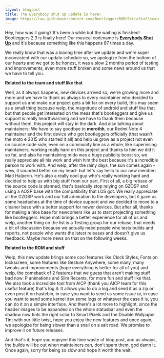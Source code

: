 ```yaml
---
layout: blogpost
title: The Everybody shut up update is here!
image: https://raw.githubusercontent.com/BootleggersROM/ExtraStuff/main/images/blogposts/bootleg_23_everybodyshutup.png
---
```


Hey, how was it going? It's been a while but the waiting is finished! Bootleggers 2.3 is finally here! Our musical codename is [**Everybody Shut Up**](https://www.youtube.com/watch?v=JEl96I_4PuI) and it's because something like this happens 87 times a day. 

We really know that was a looong time after we update and we're super inconsistent with our update schedule so, we apologize from the bottom of our hearts and we got to be honest, it was a slow 2 months period of testing and improvements, even more stuff broken and some news around us that we have to tell you.

**Related to the team and stuff like that**

Well, as it always happens, new devices arrived so, we're growing more and more and we have to thank as always to every maintainer who decided to support us and make our project gets a bit far on every build, this may seem as a small thing because welp, the magnitude of android and stuff like that but that people get interested on the mess that's bootleggers and give us support is really hearthwarming and we have to thank them because without them, this project will stay in the dark. And also talking about maintainers: We have to say goodbye to **merothh**, our Redmi Note 4 maintainer and the first device who got bootleggers officially (that wasn't the moto e 2015 who started it all) and help us grow as a project not even on source code side, even on a community line as a whole, like supervising maintainers, working really hard on this project and thanks to him we did it so far, and also he maintaining mido was a huge publicity boost so, we really appreciate all his work and wish him the best because it's a incredible person to work with. And welp, after the rainy days, the sun comes again -wew, it sounded better on my head- but let's say hello to our new member: Mati Halperin. He's also a really cool guy who's really working hard and decided to help us with big stuff from our part. First of all, a big rebase of the source code is planned, that's basically stop relying on GZOSP and using a AOSP base with the compatibility that LOS got. We really appreciate all the GZOSP work and our full admiration to the developers, but it gave us some headaches at the time of device support and we decided to move to a cleaner base with a better support for newer devices. But after all, thanks for making a nice base for newcomers like us to start projecting something like bootleggers. Hope mati brings a better experience for all of us and welp, another thing on the list is a Testing group for our rebase, that needs a bit of discussion because we actually need people who tests builds and reports, not people who wants the latest releases and doesn't give us feedback. Maybe more news on that on the following weeks.

**Related to the ROM and stuff**

Welp, this new update brings some cool features like Clock Styles, Fonts on lockscreen, some features like Gesture Anywhere, some many, many tweaks and improvements (hope everything is better for all of you) and welp, the comeback of 2 features that we guess that aren't making stuff bad now: P animations and Slim Recents, for more fun and stuff like that. We also took a incredible tool from AICP (thank you AICP team for this useful feature) that's log it: It allows you to do a log and send it as a zip or even post it on hastebin, in case you want to send us some issue or, in case you want to send some kernel dev some logs or whatever the case it is, you can do it on a simple interface. And there's a lot more to highlight, since the header images to be expanded on the whole statusbar and even the shadow now tints the right color to Smart Pixels and the Disable Wallpaper Tint with our little twist, hope you enjoy the new features and once again, we apologize for being slower than a snail on a salt road. We promise to improve it on future releases.

And that's it, hope you enjoyed this time waste of blog post, and as always, the builds will be out when maintainers can, don't spam them, god damn it. Once again, sorry for being so slow and hope it worth the wait. 
